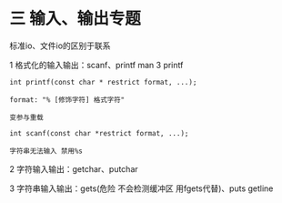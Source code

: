 # 三 输入、输出专题

标准io、文件io的区别于联系

1 格式化的输入输出：scanf、printf     man 3 printf

    int printf(const char * restrict format, ...);  
    
    format: "% [修饰字符] 格式字符" 
    
    变参与重载 
    
    int scanf(const char *restrict format, ...);
    
    字符串无法输入 禁用%s

2 字符输入输出：getchar、putchar

3 字符串输入输出：gets(危险 不会检测缓冲区 用fgets代替)、puts getline